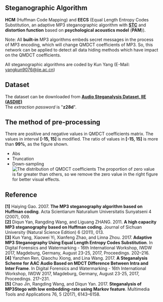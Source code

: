 ## Steganographic Algorithm
**HCM** (Huffman Code Mapping) and **EECS** (Equal Length Entropy Codes Substitution, an adaptive MP3 steganographic algorithm with [**STC**](http://dde.binghamton.edu/download/syndrome/) and **distortion function** based on **psychological acoustics model** (**PAM**)).

Note: All **built-in** MP3 algorithms embeds secret messages in the process of MP3 encoding, which will change QMDCT coefficients of MP3. So, this network can be applied to detect all data hiding methods which have impact on the QMDCT coefficients.

All steganographic algorithms are coded by Kun Yang (E-Mail: yangkun9076@iie.ac.cn)
## Dataset
The dataset can be downloaded from [**Audio Steganalysis Dataset, IIE (ASDIIE)**](https://pan.baidu.com/s/1rYCzJRksHkgbOOYI9MqQjA) <br>
The *extraction password* is "**z28d**".


## The method of pre-processing
    
There are positive and negative values in QMDCT coefficients matrix. The values in interval **[-15, 15]** is modified.
The ratio of values in **[-15, 15]** is more than **99%**, as the figure shown. <br>

* Abs <br>
* Truncation <br>
* Down-sampling <br>
![The distribution of QMDCT coefficients](https://i.imgur.com/vDJ2gWm.jpg)
The proportion of zero value is far greater than others, so we remove the zero value in the right figure for better visual effects.

## Reference
**[1]** Haiying Gao. 2007. **The MP3 steganography algorithm based on Huffman coding**. Acta Scientiarum Naturalium Universitatis Sunyatseni 4 (2007), 009. <br>
**[2]** Diqun Yan, Rangding Wang, and Liguang ZHANG. 2011. **A high capacity MP3 steganography based on Huffman coding**. Journal of Sichuan University (Natural Science Edition) 6 (2011), 013. <br>
**[3]** Kun Yang, Xiaowei Yi, Xianfeng Zhao, and Linna Zhou. 2017. **Adaptive MP3 Steganography Using Equal Length Entropy Codes Substitution**. In Digital Forensics and Watermarking - 16th International Workshop, IWDW 2017, Magdeburg, Germany, August 23-25, 2017, Proceedings. 202–216. <br>
**[4]** Yanzhen Ren, Qiaochu Xiong, and Lina Wang. 2017. **A Steganalysis Scheme for AAC Audio Based on MDCT Difference Between Intra and Inter Frame**. In Digital Forensics and Watermarking - 16th International Workshop, IWDW 2017, Magdeburg, Germany, August 23-25, 2017, Proceedings. 217–231. <br>
**[5]** Chao Jin, Rangding Wang, and Diqun Yan. 2017. **Steganalysis of MP3Stego with low embedding-rate using Markov feature**. Multimedia Tools and Applications 76, 5 (2017), 6143–6158. <br>